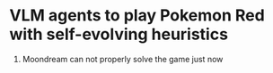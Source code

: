 # VLM agents to play Pokemon Red with self-evolving heuristics
1. Moondream can not properly solve the game just now
